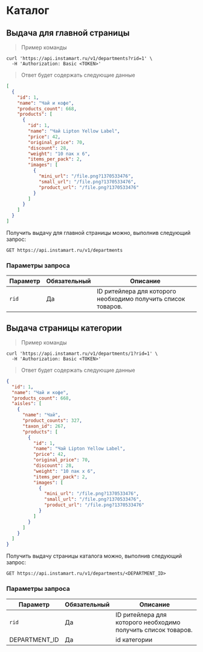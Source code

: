 # Каталог

## Выдача для главной страницы

> Пример команды

```shell
curl 'https://api.instamart.ru/v1/departments?rid=1' \
  -H 'Authorization: Basic <TOKEN>'
```
> Ответ будет содержать следующие данные

```json
[
  {
    "id": 1,
    "name": "Чай и кофе",
    "products_count": 668,
    "products": [
      {
        "id": 1,
        "name": "Чай Lipton Yellow Label",
        "price": 42,
        "original_price": 70,
        "discount": 28,
        "weight": "10 пак x 6",
        "items_per_pack": 2,
        "images": [
          {
            "mini_url": "/file.png?1370533476",
            "small_url": "/file.png?1370533476",
            "product_url": "/file.png?1370533476"
          }
        ]
      }
    ]
  }
]
```

Получить выдачу для главной страницы можно, выполнив следующий запрос:

`GET https://api.instamart.ru/v1/departments`

### Параметры запроса

Параметр | Обязательный | Описание
--------- | ------- | -----------
`rid` | Да | ID ритейлера для которого необходимо получить список товаров.

## Выдача страницы категории

> Пример команды

```shell
curl 'https://api.instamart.ru/v1/departments/1?rid=1' \
  -H 'Authorization: Basic <TOKEN>'
```
> Ответ будет содержать следующие данные

```json
{
  "id": 1,
  "name": "Чай и кофе",
  "products_count": 668,
  "aisles": [
    {
      "name": "Чай",
      "product_counts": 327,
      "taxon_id": 267,
      "products": [
        {
          "id": 1,
          "name": "Чай Lipton Yellow Label",
          "price": 42,
          "original_price": 70,
          "discount": 28,
          "weight": "10 пак x 6",
          "items_per_pack": 2,
          "images": [
            {
              "mini_url": "/file.png?1370533476",
              "small_url": "/file.png?1370533476",
              "product_url": "/file.png?1370533476"
            }
          ]
        }
      ]
    }
  ]
}
```

Получить выдачу страницы каталога можно, выполнив следующий запрос:

`GET https://api.instamart.ru/v1/departments/<DEPARTMENT_ID>`

### Параметры запроса

Параметр | Обязательный | Описание
--------- | ------- | -----------
`rid` | Да | ID ритейлера для которого необходимо получить список товаров.
DEPARTMENT_ID | Да | id категории
